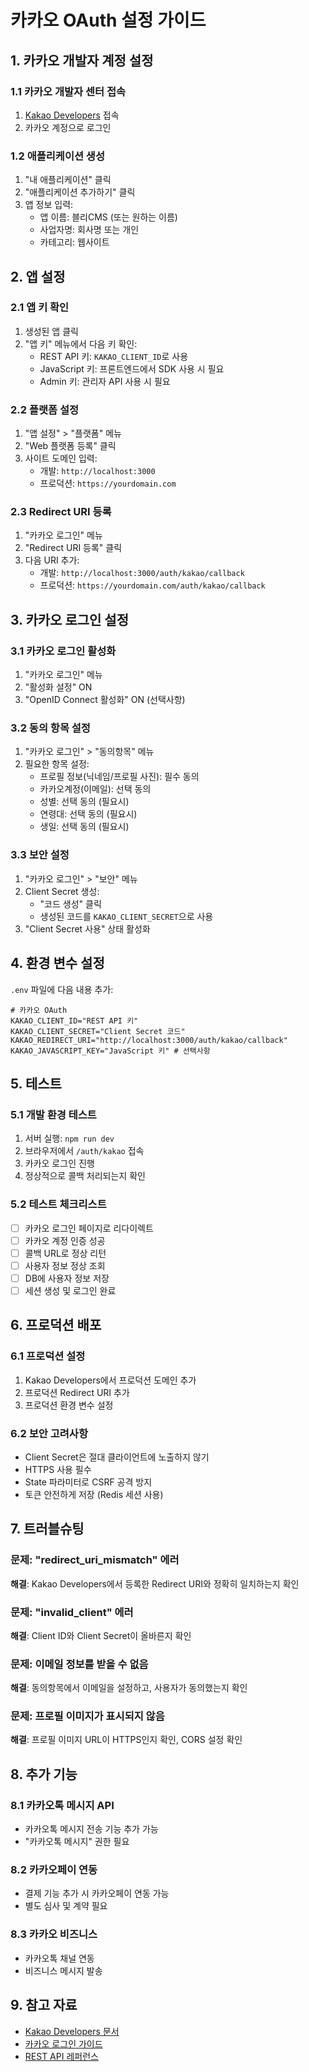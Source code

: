 # 카카오 OAuth 설정 가이드

## 1. 카카오 개발자 계정 설정

### 1.1 카카오 개발자 센터 접속
1. [Kakao Developers](https://developers.kakao.com) 접속
2. 카카오 계정으로 로그인

### 1.2 애플리케이션 생성
1. "내 애플리케이션" 클릭
2. "애플리케이션 추가하기" 클릭
3. 앱 정보 입력:
   - 앱 이름: 블리CMS (또는 원하는 이름)
   - 사업자명: 회사명 또는 개인
   - 카테고리: 웹사이트

## 2. 앱 설정

### 2.1 앱 키 확인
1. 생성된 앱 클릭
2. "앱 키" 메뉴에서 다음 키 확인:
   - REST API 키: `KAKAO_CLIENT_ID`로 사용
   - JavaScript 키: 프론트엔드에서 SDK 사용 시 필요
   - Admin 키: 관리자 API 사용 시 필요

### 2.2 플랫폼 설정
1. "앱 설정" > "플랫폼" 메뉴
2. "Web 플랫폼 등록" 클릭
3. 사이트 도메인 입력:
   - 개발: `http://localhost:3000`
   - 프로덕션: `https://yourdomain.com`

### 2.3 Redirect URI 등록
1. "카카오 로그인" 메뉴
2. "Redirect URI 등록" 클릭
3. 다음 URI 추가:
   - 개발: `http://localhost:3000/auth/kakao/callback`
   - 프로덕션: `https://yourdomain.com/auth/kakao/callback`

## 3. 카카오 로그인 설정

### 3.1 카카오 로그인 활성화
1. "카카오 로그인" 메뉴
2. "활성화 설정" ON
3. "OpenID Connect 활성화" ON (선택사항)

### 3.2 동의 항목 설정
1. "카카오 로그인" > "동의항목" 메뉴
2. 필요한 항목 설정:
   - 프로필 정보(닉네임/프로필 사진): 필수 동의
   - 카카오계정(이메일): 선택 동의
   - 성별: 선택 동의 (필요시)
   - 연령대: 선택 동의 (필요시)
   - 생일: 선택 동의 (필요시)

### 3.3 보안 설정
1. "카카오 로그인" > "보안" 메뉴
2. Client Secret 생성:
   - "코드 생성" 클릭
   - 생성된 코드를 `KAKAO_CLIENT_SECRET`으로 사용
3. "Client Secret 사용" 상태 활성화

## 4. 환경 변수 설정

`.env` 파일에 다음 내용 추가:

```env
# 카카오 OAuth
KAKAO_CLIENT_ID="REST API 키"
KAKAO_CLIENT_SECRET="Client Secret 코드"
KAKAO_REDIRECT_URI="http://localhost:3000/auth/kakao/callback"
KAKAO_JAVASCRIPT_KEY="JavaScript 키" # 선택사항
```

## 5. 테스트

### 5.1 개발 환경 테스트
1. 서버 실행: `npm run dev`
2. 브라우저에서 `/auth/kakao` 접속
3. 카카오 로그인 진행
4. 정상적으로 콜백 처리되는지 확인

### 5.2 테스트 체크리스트
- [ ] 카카오 로그인 페이지로 리다이렉트
- [ ] 카카오 계정 인증 성공
- [ ] 콜백 URL로 정상 리턴
- [ ] 사용자 정보 정상 조회
- [ ] DB에 사용자 정보 저장
- [ ] 세션 생성 및 로그인 완료

## 6. 프로덕션 배포

### 6.1 프로덕션 설정
1. Kakao Developers에서 프로덕션 도메인 추가
2. 프로덕션 Redirect URI 추가
3. 프로덕션 환경 변수 설정

### 6.2 보안 고려사항
- Client Secret은 절대 클라이언트에 노출하지 않기
- HTTPS 사용 필수
- State 파라미터로 CSRF 공격 방지
- 토큰 안전하게 저장 (Redis 세션 사용)

## 7. 트러블슈팅

### 문제: "redirect_uri_mismatch" 에러
**해결**: Kakao Developers에서 등록한 Redirect URI와 정확히 일치하는지 확인

### 문제: "invalid_client" 에러
**해결**: Client ID와 Client Secret이 올바른지 확인

### 문제: 이메일 정보를 받을 수 없음
**해결**: 동의항목에서 이메일을 설정하고, 사용자가 동의했는지 확인

### 문제: 프로필 이미지가 표시되지 않음
**해결**: 프로필 이미지 URL이 HTTPS인지 확인, CORS 설정 확인

## 8. 추가 기능

### 8.1 카카오톡 메시지 API
- 카카오톡 메시지 전송 기능 추가 가능
- "카카오톡 메시지" 권한 필요

### 8.2 카카오페이 연동
- 결제 기능 추가 시 카카오페이 연동 가능
- 별도 심사 및 계약 필요

### 8.3 카카오 비즈니스
- 카카오톡 채널 연동
- 비즈니스 메시지 발송

## 9. 참고 자료
- [Kakao Developers 문서](https://developers.kakao.com/docs)
- [카카오 로그인 가이드](https://developers.kakao.com/docs/latest/ko/kakaologin/common)
- [REST API 레퍼런스](https://developers.kakao.com/docs/latest/ko/kakaologin/rest-api)